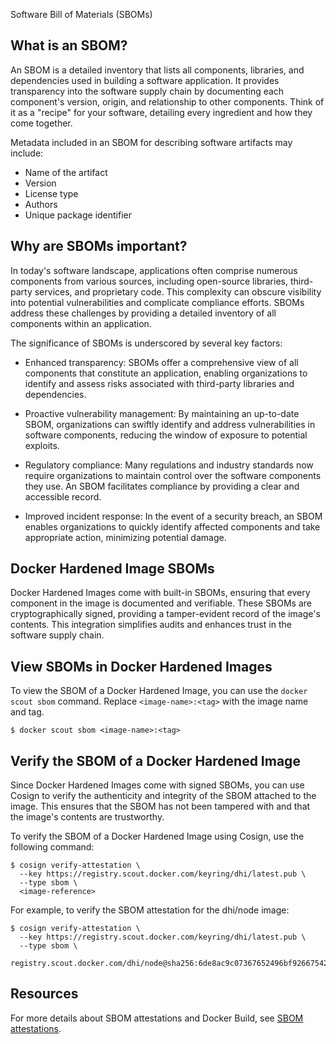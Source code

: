 Software Bill of Materials (SBOMs)


## What is an SBOM?

An SBOM is a detailed inventory that lists all components, libraries, and
dependencies used in building a software application. It provides transparency
into the software supply chain by documenting each component's version, origin,
and relationship to other components. Think of it as a "recipe" for your
software, detailing every ingredient and how they come together.

Metadata included in an SBOM for describing software artifacts may include:

- Name of the artifact
- Version
- License type
- Authors
- Unique package identifier

## Why are SBOMs important?

In today's software landscape, applications often comprise numerous components
from various sources, including open-source libraries, third-party services, and
proprietary code. This complexity can obscure visibility into potential
vulnerabilities and complicate compliance efforts. SBOMs address these
challenges by providing a detailed inventory of all components within an
application.


The significance of SBOMs is underscored by several key factors:

- Enhanced transparency: SBOMs offer a comprehensive view of all components that
  constitute an application, enabling organizations to identify and assess risks
  associated with third-party libraries and dependencies.

- Proactive vulnerability management: By maintaining an up-to-date SBOM,
  organizations can swiftly identify and address vulnerabilities in software
  components, reducing the window of exposure to potential exploits.

- Regulatory compliance: Many regulations and industry standards now require
  organizations to maintain control over the software components they use. An
  SBOM facilitates compliance by providing a clear and accessible record.

- Improved incident response: In the event of a security breach, an SBOM
  enables organizations to quickly identify affected components and take
  appropriate action, minimizing potential damage.

## Docker Hardened Image SBOMs

Docker Hardened Images come with built-in SBOMs, ensuring that every component
in the image is documented and verifiable. These SBOMs are cryptographically
signed, providing a tamper-evident record of the image's contents. This
integration simplifies audits and enhances trust in the software supply chain.

## View SBOMs in Docker Hardened Images

To view the SBOM of a Docker Hardened Image, you can use the `docker scout sbom`
command. Replace `<image-name>:<tag>` with the image name and tag.

```console
$ docker scout sbom <image-name>:<tag>
```

## Verify the SBOM of a Docker Hardened Image

Since Docker Hardened Images come with signed SBOMs, you can use Cosign to
verify the authenticity and integrity of the SBOM attached to the image. This
ensures that the SBOM has not been tampered with and that the image's contents
are trustworthy.

To verify the SBOM of a Docker Hardened Image using Cosign, use the following command:

```console
$ cosign verify-attestation \
  --key https://registry.scout.docker.com/keyring/dhi/latest.pub \
  --type sbom \
  <image-reference>
```

For example, to verify the SBOM attestation for the dhi/node image:

```console
$ cosign verify-attestation \
  --key https://registry.scout.docker.com/keyring/dhi/latest.pub \
  --type sbom \
  registry.scout.docker.com/dhi/node@sha256:6de8ac9c07367652496bf926675425a22bf93e487cc2690d6778a82dd0159c4f
```

## Resources

For more details about SBOM attestations and Docker Build, see [SBOM
attestations](/build/metadata/attestations/sbom/).